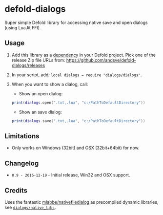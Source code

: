 # defold-dialogs
Super simple Defold library for accessing native save and open dialogs (using LuaJit FFI).

## Usage
1. Add this library as a [dependency](http://www.defold.com/manuals/libraries/#_setting_up_library_dependencies) in your Defold project. Pick one of the release Zip file URLs from: https://github.com/andsve/defold-dialogs/releases

2. In your script, add; `local dialogs = require "dialogs/dialogs"`.

3. When you want to show a dialog, call:
    * Show an open dialog:
    ```Lua
    print(dialogs.open(".txt,.lua", "c:/PathToDefaultDirectory"))
    ```

    * Show an save dialog:
    ```Lua
    print(dialogs.save(".txt,.lua", "c:/PathToDefaultDirectory"))
    ```

## Limitations
- Only works on Windows (32bit) and OSX (32bit+64bit) for now.

## Changelog
- `0.9 - 2016-12-19` - Initial release, Win32 and OSX support.

## Credits
Uses the fantastic [mlabbe/nativefiledialog](https://github.com/mlabbe/nativefiledialog) as precompiled dynamic libraries, see [`dialogs/native_libs`](dialogs/native_libs).
